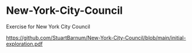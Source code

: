 # New-York-City-Council

Exercise for New York City Council

https://github.com/StuartBarnum/New-York-City-Council/blob/main/initial-exploration.pdf
